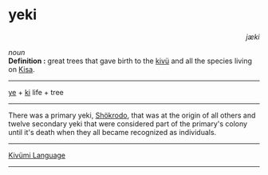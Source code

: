 
# yeki

<div align="right"><i>jæki</i></div>

*noun*  
**Definition :** great trees that gave birth to the [kivü](kivü.md) and all the species living on [Kisa](../../Kivümi%20Language/Kivümi%20Dictionary/Kisa.md).  

---

[ye](../../Kivümi%20Language/Kivümi%20Dictionary/ye.md) + [ki](../../Kivümi%20Language/Kivümi%20Dictionary/ki.md)
life + tree

---

There was a primary yeki, [Shökrodo](../../Characters/Shökrodo.md), that was at the origin of all others and twelve secondary yeki that were considered part of the primary's colony until it's death when they all became recognized as individuals.  

---

[Kivümi Language](../../Kivümi%20Language/)

---
